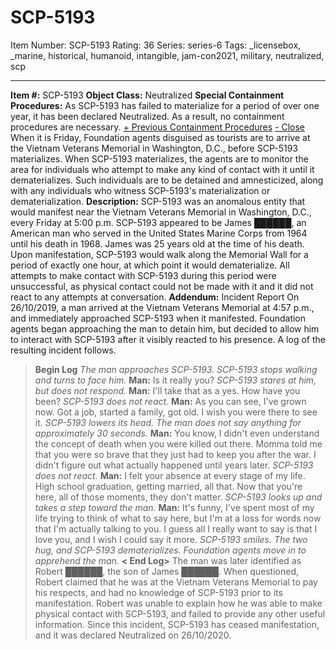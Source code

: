 # SCP-5193
Item Number: SCP-5193
Rating: 36
Series: series-6
Tags: _licensebox, _marine, historical, humanoid, intangible, jam-con2021, military, neutralized, scp

---

**Item #:** SCP-5193
**Object Class:** Neutralized
**Special Containment Procedures:** As SCP-5193 has failed to materialize for a period of over one year, it has been declared Neutralized. As a result, no containment procedures are necessary.
[\+ Previous Containment Procedures](javascript:;)
[\- Close](javascript:;)
When it is Friday, Foundation agents disguised as tourists are to arrive at the Vietnam Veterans Memorial in Washington, D.C., before SCP-5193 materializes. When SCP-5193 materializes, the agents are to monitor the area for individuals who attempt to make any kind of contact with it until it dematerializes. Such individuals are to be detained and amnesticized, along with any individuals who witness SCP-5193's materialization or dematerialization.
**Description:** SCP-5193 was an anomalous entity that would manifest near the Vietnam Veterans Memorial in Washington, D.C., every Friday at 5:00 p.m. SCP-5193 appeared to be James ██████, an American man who served in the United States Marine Corps from 1964 until his death in 1968. James was 25 years old at the time of his death.
Upon manifestation, SCP-5193 would walk along the Memorial Wall for a period of exactly one hour, at which point it would dematerialize. All attempts to make contact with SCP-5193 during this period were unsuccessful, as physical contact could not be made with it and it did not react to any attempts at conversation.
**Addendum:** Incident Report
On 26/10/2019, a man arrived at the Vietnam Veterans Memorial at 4:57 p.m., and immediately approached SCP-5193 when it manifested. Foundation agents began approaching the man to detain him, but decided to allow him to interact with SCP-5193 after it visibly reacted to his presence. A log of the resulting incident follows.
> **Begin Log**
> _The man approaches SCP-5193. SCP-5193 stops walking and turns to face him._
> **Man:** Is it really you?
> _SCP-5193 stares at him, but does not respond._
> **Man:** I'll take that as a yes. How have you been?
> _SCP-5193 does not react._
> **Man:** As you can see, I've grown now. Got a job, started a family, got old. I wish you were there to see it.
> _SCP-5193 lowers its head. The man does not say anything for approximately 30 seconds._
> **Man:** You know, I didn't even understand the concept of death when you were killed out there. Momma told me that you were so brave that they just had to keep you after the war. I didn't figure out what actually happened until years later.
> _SCP-5193 does not react._
> **Man:** I felt your absence at every stage of my life. High school graduation, getting married, all that. Now that you're here, all of those moments, they don't matter.
> _SCP-5193 looks up and takes a step toward the man._
> **Man:** It's funny, I've spent most of my life trying to think of what to say here, but I'm at a loss for words now that I'm actually talking to you. I guess all I really want to say is that I love you, and I wish I could say it more.
> _SCP-5193 smiles. The two hug, and SCP-5193 dematerializes. Foundation agents move in to apprehend the man._
> **< End Log>**
The man was later identified as Robert ██████, the son of James ██████. When questioned, Robert claimed that he was at the Vietnam Veterans Memorial to pay his respects, and had no knowledge of SCP-5193 prior to its manifestation. Robert was unable to explain how he was able to make physical contact with SCP-5193, and failed to provide any other useful information. Since this incident, SCP-5193 has ceased manifestation, and it was declared Neutralized on 26/10/2020.